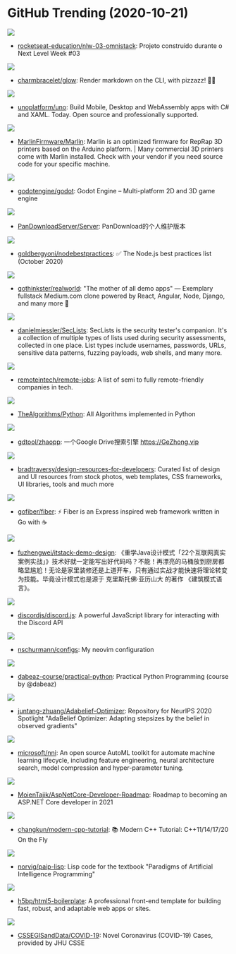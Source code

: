 # GitHub Trending (2020-10-21)

![](https://img.shields.io/badge/TypeScript-New%20132-green?style=flat-square&logo=appveyor)
- [rocketseat-education/nlw-03-omnistack](https://github.com/rocketseat-education/nlw-03-omnistack): Projeto construído durante o Next Level Week #03

![](https://img.shields.io/badge/Go-New%20328-green?style=flat-square&logo=appveyor)
- [charmbracelet/glow](https://github.com/charmbracelet/glow): Render markdown on the CLI, with pizzazz! 💅🏻

![](https://img.shields.io/badge/C%23-New%20117-green?style=flat-square&logo=appveyor)
- [unoplatform/uno](https://github.com/unoplatform/uno): Build Mobile, Desktop and WebAssembly apps with C# and XAML. Today. Open source and professionally supported.

![](https://img.shields.io/badge/C%2B%2B-New%2095-green?style=flat-square&logo=appveyor)
- [MarlinFirmware/Marlin](https://github.com/MarlinFirmware/Marlin): Marlin is an optimized firmware for RepRap 3D printers based on the Arduino platform. | Many commercial 3D printers come with Marlin installed. Check with your vendor if you need source code for your specific machine.

![](https://img.shields.io/badge/C%2B%2B-New%20142-green?style=flat-square&logo=appveyor)
- [godotengine/godot](https://github.com/godotengine/godot): Godot Engine – Multi-platform 2D and 3D game engine

![](https://img.shields.io/badge/HTML-New%20179-green?style=flat-square&logo=appveyor)
- [PanDownloadServer/Server](https://github.com/PanDownloadServer/Server): PanDownload的个人维护版本

![](https://img.shields.io/badge/JavaScript-New%20190-green?style=flat-square&logo=appveyor)
- [goldbergyoni/nodebestpractices](https://github.com/goldbergyoni/nodebestpractices): ✅ The Node.js best practices list (October 2020)

![](https://img.shields.io/badge/JavaScript-New%20152-green?style=flat-square&logo=appveyor)
- [gothinkster/realworld](https://github.com/gothinkster/realworld): "The mother of all demo apps" — Exemplary fullstack Medium.com clone powered by React, Angular, Node, Django, and many more 🏅

![](https://img.shields.io/badge/PHP-New%2078-green?style=flat-square&logo=appveyor)
- [danielmiessler/SecLists](https://github.com/danielmiessler/SecLists): SecLists is the security tester's companion. It's a collection of multiple types of lists used during security assessments, collected in one place. List types include usernames, passwords, URLs, sensitive data patterns, fuzzing payloads, web shells, and many more.

![](https://img.shields.io/badge/JavaScript-New%20424-green?style=flat-square&logo=appveyor)
- [remoteintech/remote-jobs](https://github.com/remoteintech/remote-jobs): A list of semi to fully remote-friendly companies in tech.

![](https://img.shields.io/badge/Python-New%20220-green?style=flat-square&logo=appveyor)
- [TheAlgorithms/Python](https://github.com/TheAlgorithms/Python): All Algorithms implemented in Python

![](https://img.shields.io/badge/JavaScript-New%2081-green?style=flat-square&logo=appveyor)
- [gdtool/zhaopp](https://github.com/gdtool/zhaopp): 一个Google Drive搜索引擎 https://GeZhong.vip

![](https://img.shields.io/badge/none-New%20175-green?style=flat-square&logo=appveyor)
- [bradtraversy/design-resources-for-developers](https://github.com/bradtraversy/design-resources-for-developers): Curated list of design and UI resources from stock photos, web templates, CSS frameworks, UI libraries, tools and much more

![](https://img.shields.io/badge/Go-New%20220-green?style=flat-square&logo=appveyor)
- [gofiber/fiber](https://github.com/gofiber/fiber): ⚡️ Fiber is an Express inspired web framework written in Go with ☕️

![](https://img.shields.io/badge/Java-New%20241-green?style=flat-square&logo=appveyor)
- [fuzhengwei/itstack-demo-design](https://github.com/fuzhengwei/itstack-demo-design): 《重学Java设计模式「22个互联网真实案例实战」》技术好就一定能写出好代码吗？不能！再漂亮的马桶放到厨房都略显尴尬！无论是家里装修还是上道开车，只有通过实战才能快速将理论转变为技能。毕竟设计模式也是源于 克里斯托佛·亚历山大 的著作 《建筑模式语言》。

![](https://img.shields.io/badge/JavaScript-New%20102-green?style=flat-square&logo=appveyor)
- [discordjs/discord.js](https://github.com/discordjs/discord.js): A powerful JavaScript library for interacting with the Discord API

![](https://img.shields.io/badge/Vim%20script-New%2032-green?style=flat-square&logo=appveyor)
- [nschurmann/configs](https://github.com/nschurmann/configs): My neovim configuration

![](https://img.shields.io/badge/Python-New%20190-green?style=flat-square&logo=appveyor)
- [dabeaz-course/practical-python](https://github.com/dabeaz-course/practical-python): Practical Python Programming (course by @dabeaz)

![](https://img.shields.io/badge/Jupyter%20Notebook-New%2062-green?style=flat-square&logo=appveyor)
- [juntang-zhuang/Adabelief-Optimizer](https://github.com/juntang-zhuang/Adabelief-Optimizer): Repository for NeurIPS 2020 Spotlight "AdaBelief Optimizer: Adapting stepsizes by the belief in observed gradients"

![](https://img.shields.io/badge/Python-New%20204-green?style=flat-square&logo=appveyor)
- [microsoft/nni](https://github.com/microsoft/nni): An open source AutoML toolkit for automate machine learning lifecycle, including feature engineering, neural architecture search, model compression and hyper-parameter tuning.

![](https://img.shields.io/badge/none-New%20110-green?style=flat-square&logo=appveyor)
- [MoienTajik/AspNetCore-Developer-Roadmap](https://github.com/MoienTajik/AspNetCore-Developer-Roadmap): Roadmap to becoming an ASP.NET Core developer in 2021

![](https://img.shields.io/badge/C%2B%2B-New%20198-green?style=flat-square&logo=appveyor)
- [changkun/modern-cpp-tutorial](https://github.com/changkun/modern-cpp-tutorial): 📚 Modern C++ Tutorial: C++11/14/17/20 On the Fly

![](https://img.shields.io/badge/Common%20Lisp-New%2045-green?style=flat-square&logo=appveyor)
- [norvig/paip-lisp](https://github.com/norvig/paip-lisp): Lisp code for the textbook "Paradigms of Artificial Intelligence Programming"

![](https://img.shields.io/badge/JavaScript-New%20134-green?style=flat-square&logo=appveyor)
- [h5bp/html5-boilerplate](https://github.com/h5bp/html5-boilerplate): A professional front-end template for building fast, robust, and adaptable web apps or sites.

![](https://img.shields.io/badge/none-New%2041-green?style=flat-square&logo=appveyor)
- [CSSEGISandData/COVID-19](https://github.com/CSSEGISandData/COVID-19): Novel Coronavirus (COVID-19) Cases, provided by JHU CSSE

